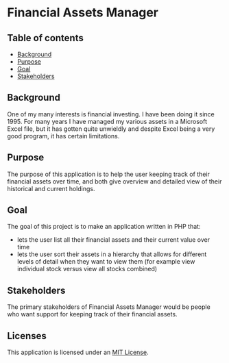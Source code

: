 # Financial Assets Manager

## Table of contents
* [Background](#background)
* [Purpose](#purpose)
* [Goal](#goal)
* [Stakeholders](#stakeholders)

## Background
One of my many interests is financial investing. I have been doing it since 
1995. For many years I have managed my various assets in a Microsoft Excel 
file, but it has gotten quite unwieldly and despite Excel being a very good 
program, it has certain limitations.

## Purpose
The purpose of this application is to help the user keeping track of their 
financial assets over time, and both give overview and detailed view of their 
historical and current holdings.

## Goal
The goal of this project is to make an application written in PHP that:

* lets the user list all their financial assets and their current value over 
time
* lets the user sort their assets in a hierarchy that allows for different 
levels of detail when they want to view them (for example view individual stock 
versus view all stocks combined)

## Stakeholders
The primary stakeholders of Financial Assets Manager would be people who want 
support for keeping track of their financial assets.

## Licenses
This application is licensed under an [MIT License][1].

[1]: LICENSE
